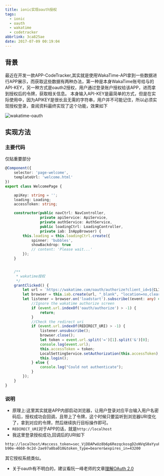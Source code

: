 ```yaml
---
title: ionic实现oauth授权
tags:
  - ionic
  - oauth
  - wakatime
  - codetracker
abbrlink: 3ca825ae
date: 2017-07-09 00:19:04
---
```

## 背景
最近在开发一款APP-CodeTracker,其实就是使用WakaTime-API拿到一些数据进行APP展示，而获取这些数据有两种办法，第一种是本身WakaTime账号给与的API-KEY，另一种方式是oauth2授权，用户通过登录账户授权给该APP，进而拿到授权后的令牌，获取相关信息。
本身输入API-KEY是最简单的方式，但是在实际使用中，因为APIKEY是很长且无需的字符串，用户并不可能记住，所以必须实现授权登录，查阅资料最终实现了这个功能，效果如下

![wakatime-oauth](http://static.1991421.cn/wakatime-oauth.gif)

## 实现方法

### 主要代码
仅贴重要部分
```typescript
@Component({
    selector: 'page-welcome',
    templateUrl: 'welcome.html'
})
export class WelcomePage {

    apiKey: string = '';
    loading: Loading;
    accessToken: string;

    constructor(public navCtrl: NavController,
                private apiService: ApiService,
                private authService: AuthService,
                public loadingCtrl: LoadingController,
                private iab: InAppBrowser) {
        this.loading = this.loadingCtrl.create({
            spinner: 'bubbles',
            showBackdrop: true
            // content: 'Please wait...'
        });
    }


    /**
     * wakatime授权
     */
    grantClicked() {
        let url = `https://wakatime.com/oauth/authorize?client_id=${CLIENT_ID}&response_type=token&redirect_uri=${REDIRECT_URI}&scope=email,read_stats`;
        let browser = this.iab.create(url, "_blank", "location=no,clearsessioncache=yes,clearcache=yes");
        let listener = browser.on('loadstart').subscribe((event: any) => {
            //Ignore the wakatime authorize screen
            if (event.url.indexOf('oauth/authorize') > -1) {
                return;
            }
            //Check the redirect uri
            if (event.url.indexOf(REDIRECT_URI) > -1) {
                listener.unsubscribe();
                browser.close();
                let token = event.url.split('=')[1].split('&')[0];
                console.log(event.url);
                this.accessToken = token;
                LocalSettingService.setAuthorization(this.accessToken);
                this.login();
            } else {
                console.log("Could not authenticate");
            }
        });
    }
}


```
### 说明
+ 原理上:这里其实就是APP内部启动浏览器，让用户登录对应平台输入用户名密码后，授权成功会回调，且带上了令牌，这个时候只要监听到浏览器URI变化了，拿到对应的令牌，然后继续执行目标操作即可。
+ `REDIRECT_URI`对于APP的话，就是`http://localhost`
+ 我这里登录授权成功,回调后的URI如下
```
http://localhost/#access_token=sec_VjDDAPwUz8b6p6RezqckosgD2oNVqS0aYyuFGo4gpEYsRpIVcgmxzXTId8iKpelEszZpuzQJc4cWM6Na&refresh_token=ref_EDkGC1NyhcnEU76mYlg7FRuWdymLDNDUcvF4NhqT4UNUUECPqIGrM1xU2mXzSyfmTCvqn9sVdn2baO6k&scope=email%2Cread_stats&uid=1fcb745b-b90e-4660-9c2d-2ae97a8ba010&token_type=bearer&expires_in=43200
```
其它授权系统类似。
+ 关于oauth有不明白的，建议看阮一峰老师的文章[理解OAuth 2.0](http://www.ruanyifeng.com/blog/2014/05/oauth_2_0.html)

